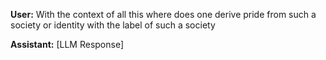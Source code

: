 **User:**
With the context of all this where does one derive pride from such a society or identity with the label of such a society 

**Assistant:**
[LLM Response]

